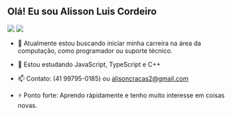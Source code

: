 ## Olá! Eu sou Alisson Luis Cordeiro

<picture>
  <source
    srcset="https://github-readme-stats.vercel.app/api?username=alisonssns&show_icons=true"
    media="(prefers-color-scheme: light), (prefers-color-scheme: no-preference)"
  />
  <img src="https://github-readme-stats.vercel.app/api?username=alisonssns&show_icons=true" />
</picture>
<picture>
  <source
    srcset="https://github-readme-stats.vercel.app/api/top-langs/?username=alisonssns&layout=compact"
  />
  <img src="https://github-readme-stats.vercel.app/api?username=alisonssns&show_icons=true" />
</picture>


- 🔭 Atualmente estou buscando iniciar minha carreira na área da computação, como programador ou suporte técnico.
  
- 🌱 Estou estudando JavaScript, TypeScript e C++
  
- 📫 Contato: (41 99795-0185) ou alisoncracas2@gmail.com
  
- ⚡ Ponto forte: Aprendo rápidamente e tenho muito interesse em coisas novas.
